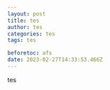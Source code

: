 ```yaml
---
layout: post
title: tes
author: tes
categories: tes
tags: tes

beforetoc: afs
date: 2023-02-27T14:33:53.466Z
---
```

t﻿es
